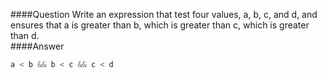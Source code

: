 ####Question
Write an expression that test four values, a, b, c, and d, and ensures that a is greater than b, which is greater than c, which is greater than d.  
####Answer  
```cpp
a < b && b < c && c < d
```
